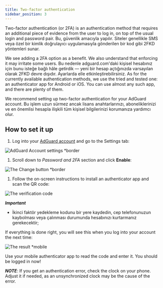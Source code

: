 ```yaml
---
title: Two-factor authentication
sidebar_position: 3
---
```


Two-factor authentication (or 2FA) is an authentication method that requires an additional piece of evidence from the user to log in, on top of the usual login and password pair. Bu, güvenlik amacıyla yapılır. Siteler genellikle SMS veya özel bir kimlik doğrulayıcı uygulamasıyla gönderilen bir kod gibi 2FKD yöntemleri sunar.

We see adding a 2FA option as a benefit. We also understand that enforcing it may irritate some users. Bu nedenle adguard.com'daki kişisel hesabınız için bunu isteğe bağlı hâle getirdik — yeni bir hesap açtığınızda varsayılan olarak 2FKD devre dışıdır. Ayarlarda elle etkinleştirebilirsiniz. As for the currently available authentication methods, we use the tried and tested one: an authenticator app for Android or iOS. You can use almost any such app, and there are plenty of them.

We recommend setting up two-factor authentication for your AdGuard account. Bu işlem uzun sürmez ancak lisans anahtarlarınızı, aboneliklerinizi ve en önemlisi hesapla ilişkili tüm kişisel bilgilerinizi korumanıza yardımcı olur.

## How to set it up

1. Log into your [AdGuard account](https://auth.adguard.com/login.html) and go to the Settings tab:

![AdGuard Account settings *border](https://cdn.adtidy.org/content/kb/ad_blocker/general/account_settings.png)

1. Scroll down to *Password and 2FA* section and click **Enable**:

![The Change button *border](https://cdn.adtidy.org/content/kb/ad_blocker/general/2fa_new.png)

1. Follow the on-screen instructions to install an authenticator app and scan the QR code:

![The verification code](https://cdn.adtidy.org/content/kb/ad_blocker/general/2fa_enable.png)

***Important***

- İkinci faktör yedekleme kodunu bir yere kaydedin, cep telefonunuzun kaybolması veya çalınması durumunda hesabınızı kurtarmanız gerekecektir;

If everything is done right, you will see this when you log into your account the next time:

![The result *mobile](https://cdn.adtidy.org/content/kb/ad_blocker/general/2fa_success.png)

Use your mobile authenticator app to read the code and enter it. You should be logged in now!

***NOTE***: If you get an authentication error, check the clock on your phone. Adjust it if needed, as an unsynchronized clock may be the cause of the error.
